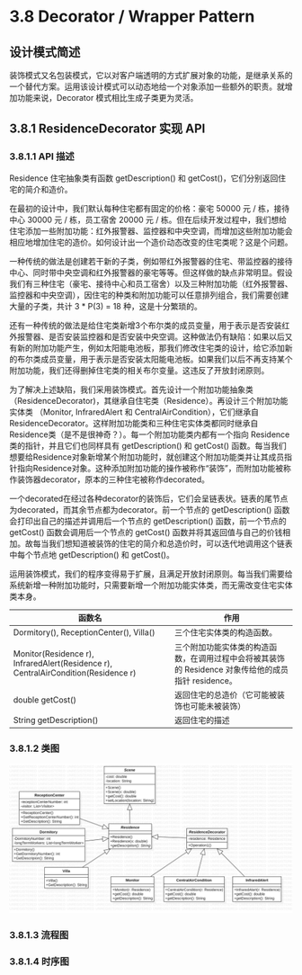 # 3.8 Decorator / Wrapper Pattern

## 设计模式简述

装饰模式又名包装模式，它以对客户端透明的方式扩展对象的功能，是继承关系的一个替代方案。运用该设计模式可以动态地给一个对象添加一些额外的职责。就增加功能来说，Decorator 模式相比生成子类更为灵活。

## 3.8.1 ResidenceDecorator 实现 API

### 3.8.1.1 API 描述

Residence 住宅抽象类有函数 getDescription() 和 getCost()，它们分别返回住宅的简介和造价。

在最初的设计中，我们默认每种住宅都有固定的价格：豪宅 50000 元 / 栋，接待中心 30000 元 / 栋，员工宿舍 20000 元 / 栋。但在后续开发过程中，我们想给住宅添加一些附加功能：红外报警器、监控器和中央空调，而增加这些附加功能会相应地增加住宅的造价。如何设计出一个造价动态改变的住宅类呢？这是个问题。

一种传统的做法是创建若干新的子类，例如带红外报警器的住宅、带监控器的接待中心、同时带中央空调和红外报警器的豪宅等等。但这样做的缺点非常明显。假设我们有三种住宅（豪宅、接待中心和员工宿舍）以及三种附加功能（红外报警器、监控器和中央空调），因住宅的种类和附加功能可以任意排列组合，我们需要创建大量的子类，共计 3 * P(3) = 18 种，这是十分繁琐的。

还有一种传统的做法是给住宅类新增3个布尔类的成员变量，用于表示是否安装红外报警器、是否安装监控器和是否安装中央空调。这种做法仍有缺陷：如果以后又有新的附加功能产生，例如太阳能电池板，那我们修改住宅类的设计，给它添加新的布尔类成员变量，用于表示是否安装太阳能电池板。如果我们以后不再支持某个附加功能，我们还得删掉住宅类的相关布尔变量。这违反了开放封闭原则。

为了解决上述缺陷，我们采用装饰模式。首先设计一个附加功能抽象类（ResidenceDecorator)，其继承自住宅类（Residence）。再设计三个附加功能实体类 （Monitor, InfraredAlert 和 CentralAirCondition），它们继承自ResidenceDecorator。这样附加功能类和三种住宅实体类都同时继承自Residence类（是不是很神奇？）。每一个附加功能类内都有一个指向 Residence 类的指针，并且它们也同样具有 getDescription() 和 getCost() 函数。每当我们想要给Residence对象新增某个附加功能时，就创建这个附加功能类并让其成员指针指向Residence对象。这种添加附加功能的操作被称作“装饰”，而附加功能被称作装饰器decorator，原本的三种住宅被称作decorated。

一个decorated在经过各种decorator的装饰后，它们会呈链表状。链表的尾节点为decorated，而其余节点都为decorator。前一个节点的 getDescription() 函数会打印出自己的描述并调用后一个节点的 getDescription() 函数，前一个节点的 getCost() 函数会调用后一个节点的 getCost() 函数并将其返回值与自己的价钱相加。故每当我们想知道被装饰的住宅的简介和总造价时，可以迭代地调用这个链表中每个节点地 getDescription() 和 getCost()。

运用装饰模式，我们的程序变得易于扩展，且满足开放封闭原则。每当我们需要给系统新增一种附加功能时，只需要新增一个附加功能实体类，而无需改变住宅实体类本身。

| 函数名                                                       | 作用                                                         |
| ------------------------------------------------------------ | ------------------------------------------------------------ |
| Dormitory(), ReceptionCenter(), Villa()                      | 三个住宅实体类的构造函数。                                   |
| Monitor(Residence r), InfraredAlert(Residence r), CentralAirCondition(Residence r) | 三个附加功能实体类的构造函数，在调用过程中会将被其装饰的 Residence 对象传给他的成员指针 residence。 |
| double getCost()                                             | 返回住宅的总造价（它可能被装饰也可能未被装饰）               |
| String getDescription()                                      | 返回住宅的描述                                               |

### 3.8.1.2 类图

![Decorator.png](https://github.com/doubleZ0108/FamilyFarmSeaside/blob/CodeGroup/diagram/codeGroup/Decorator.png?raw=true)

### 3.8.1.3 流程图



### 3.8.1.4 时序图





